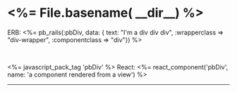 <h1><%= File.basename( __dir__) %></h1>

ERB: <%= pb_rails(:pbDiv, data: { text: "I'm a div div div", :wrapperclass => "div-wrapper", :componentclass => "div"}) %>

<br>
  
<%= javascript_pack_tag 'pbDiv' %>
React: <%= react_component('pbDiv', name: 'a component rendered from a view') %>

<hr>
